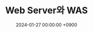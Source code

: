 ---
title: Web Server와 WAS
date: 2024-01-27 00:00:00 +0900
categories: [⚙️Back-End, 🕸️Web]
tags: [Web,
WAS,
Web Server,
Server,
]     
---    